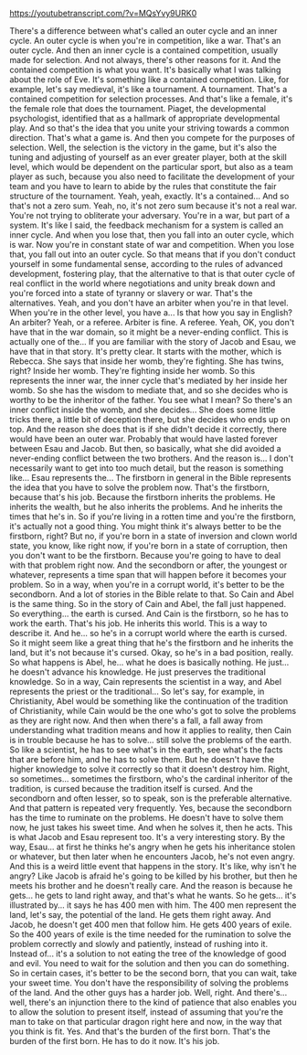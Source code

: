 https://youtubetranscript.com/?v=MQsYvy9URK0

 There's a difference between what's called an outer cycle and an inner cycle. An outer cycle is when you're in competition, like a war. That's an outer cycle. And then an inner cycle is a contained competition, usually made for selection. And not always, there's other reasons for it. And the contained competition is what you want. It's basically what I was talking about the role of Eve. It's something like a contained competition. Like, for example, let's say medieval, it's like a tournament. A tournament. That's a contained competition for selection processes. And that's like a female, it's the female role that does the tournament. Piaget, the developmental psychologist, identified that as a hallmark of appropriate developmental play. And so that's the idea that you unite your striving towards a common direction. That's what a game is. And then you compete for the purposes of selection. Well, the selection is the victory in the game, but it's also the tuning and adjusting of yourself as an ever greater player, both at the skill level, which would be dependent on the particular sport, but also as a team player as such, because you also need to facilitate the development of your team and you have to learn to abide by the rules that constitute the fair structure of the tournament. Yeah, yeah, exactly. It's a contained... And so that's not a zero sum. Yeah, no, it's not zero sum because it's not a real war. You're not trying to obliterate your adversary. You're in a war, but part of a system. It's like I said, the feedback mechanism for a system is called an inner cycle. And when you lose that, then you fall into an outer cycle, which is war. Now you're in constant state of war and competition. When you lose that, you fall out into an outer cycle. So that means that if you don't conduct yourself in some fundamental sense, according to the rules of advanced development, fostering play, that the alternative to that is that outer cycle of real conflict in the world where negotiations and unity break down and you're forced into a state of tyranny or slavery or war. That's the alternatives. Yeah, and you don't have an arbiter when you're in that level. When you're in the other level, you have a... Is that how you say in English? An arbiter? Yeah, or a referee. Arbiter is fine. A referee. Yeah, OK, you don't have that in the war domain, so it might be a never-ending conflict. This is actually one of the... If you are familiar with the story of Jacob and Esau, we have that in that story. It's pretty clear. It starts with the mother, which is Rebecca. She says that inside her womb, they're fighting. She has twins, right? Inside her womb. They're fighting inside her womb. So this represents the inner war, the inner cycle that's mediated by her inside her womb. So she has the wisdom to mediate that, and so she decides who is worthy to be the inheritor of the father. You see what I mean? So there's an inner conflict inside the womb, and she decides... She does some little tricks there, a little bit of deception there, but she decides who ends up on top. And the reason she does that is if she didn't decide it correctly, there would have been an outer war. Probably that would have lasted forever between Esau and Jacob. But then, so basically, what she did avoided a never-ending conflict between the two brothers. And the reason is... I don't necessarily want to get into too much detail, but the reason is something like... Esau represents the... The firstborn in general in the Bible represents the idea that you have to solve the problem now. That's the firstborn, because that's his job. Because the firstborn inherits the problems. He inherits the wealth, but he also inherits the problems. And he inherits the times that he's in. So if you're living in a rotten time and you're the firstborn, it's actually not a good thing. You might think it's always better to be the firstborn, right? But no, if you're born in a state of inversion and clown world state, you know, like right now, if you're born in a state of corruption, then you don't want to be the firstborn. Because you're going to have to deal with that problem right now. And the secondborn or after, the youngest or whatever, represents a time span that will happen before it becomes your problem. So in a way, when you're in a corrupt world, it's better to be the secondborn. And a lot of stories in the Bible relate to that. So Cain and Abel is the same thing. So in the story of Cain and Abel, the fall just happened. So everything... the earth is cursed. And Cain is the firstborn, so he has to work the earth. That's his job. He inherits this world. This is a way to describe it. And he... so he's in a corrupt world where the earth is cursed. So it might seem like a great thing that he's the firstborn and he inherits the land, but it's not because it's cursed. Okay, so he's in a bad position, really. So what happens is Abel, he... what he does is basically nothing. He just... he doesn't advance his knowledge. He just preserves the traditional knowledge. So in a way, Cain represents the scientist in a way, and Abel represents the priest or the traditional... So let's say, for example, in Christianity, Abel would be something like the continuation of the tradition of Christianity, while Cain would be the one who's got to solve the problems as they are right now. And then when there's a fall, a fall away from understanding what tradition means and how it applies to reality, then Cain is in trouble because he has to solve... still solve the problems of the earth. So like a scientist, he has to see what's in the earth, see what's the facts that are before him, and he has to solve them. But he doesn't have the higher knowledge to solve it correctly so that it doesn't destroy him. Right, so sometimes... sometimes the firstborn, who's the cardinal inheritor of the tradition, is cursed because the tradition itself is cursed. And the secondborn and often lesser, so to speak, son is the preferable alternative. And that pattern is repeated very frequently. Yes, because the secondborn has the time to ruminate on the problems. He doesn't have to solve them now, he just takes his sweet time. And when he solves it, then he acts. This is what Jacob and Esau represent too. It's a very interesting story. By the way, Esau... at first he thinks he's angry when he gets his inheritance stolen or whatever, but then later when he encounters Jacob, he's not even angry. And this is a weird little event that happens in the story. It's like, why isn't he angry? Like Jacob is afraid he's going to be killed by his brother, but then he meets his brother and he doesn't really care. And the reason is because he gets... he gets to land right away, and that's what he wants. So he gets... it's illustrated by... it says he has 400 men with him. The 400 men represent the land, let's say, the potential of the land. He gets them right away. And Jacob, he doesn't get 400 men that follow him. He gets 400 years of exile. So the 400 years of exile is the time needed for the rumination to solve the problem correctly and slowly and patiently, instead of rushing into it. Instead of... it's a solution to not eating the tree of the knowledge of good and evil. You need to wait for the solution and then you can do something. So in certain cases, it's better to be the second born, that you can wait, take your sweet time. You don't have the responsibility of solving the problems of the land. And the other guys has a harder job. Well, right. And there's... well, there's an injunction there to the kind of patience that also enables you to allow the solution to present itself, instead of assuming that you're the man to take on that particular dragon right here and now, in the way that you think is fit. Yes. And that's the burden of the first born. That's the burden of the first born. He has to do it now. It's his job.